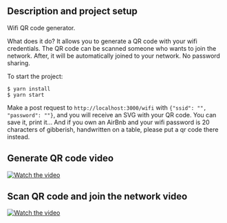 
## Description and project setup
Wifi QR code generator.

What does it do?
It allows you to generate a QR code with your wifi credentials.
The QR code can be scanned someone who wants to join the network. After, it will be automatically joined to your network. No password sharing.

To start the project:

```
$ yarn install
$ yarn start
```

Make a post request to `http://localhost:3000/wifi` with `{"ssid": "", "password": ""}`, and you will receive an SVG with your QR code. You can save it, print it... And if you own an AirBnb and your wifi password is 20 characters of gibberish, handwritten on a table, please put a qr code there instead. 

## Generate QR code video
[![Watch the video](https://i.vimeocdn.com/video/1936664696-d3dc5b10a4e82a56e767a0e8c7779b264cf22f2627787e37e2e2c8a7b8122b15-d_295x166?r=pad)](https://player.vimeo.com/video/1018463575)

## Scan QR code and join the network video
[![Watch the video](https://i.vimeocdn.com/video/1936664735-6448be7fdb46bff56fcd5a027938b4f06e5a313ee7249ce75de5ba9b53d27504-d_295x166?r=pad)](https://player.vimeo.com/video/1018463595)